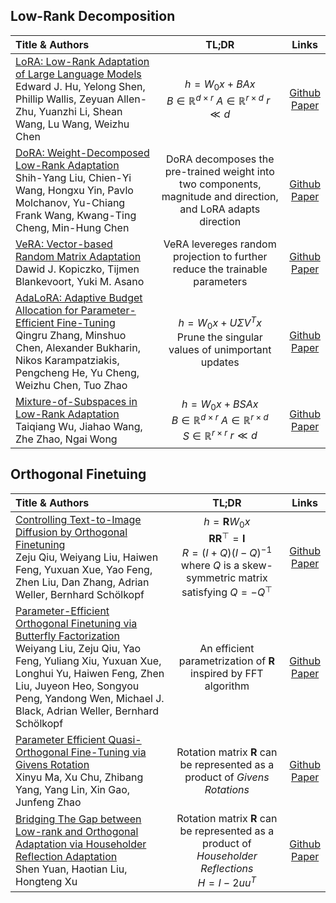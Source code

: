
## Low-Rank Decomposition
| Title & Authors | TL;DR | Links |
|:--|  :----: | :---:|
[LoRA: Low-Rank Adaptation of Large Language Models](https://arxiv.org/pdf/2106.09685) <br> Edward J. Hu, Yelong Shen, Phillip Wallis, Zeyuan Allen-Zhu, Yuanzhi Li, Shean Wang, Lu Wang, Weizhu Chen| $h = W_0x + BAx$ <br> $B \in \mathbb{R}^{d\times r}$    $A \in \mathbb{R}^{r\times d}$    $r \ll d$|[Github](https://github.com/microsoft/LoRA) <br> [Paper](https://arxiv.org/pdf/2106.09685)|
[DoRA: Weight-Decomposed Low-Rank Adaptation](https://arxiv.org/abs/2402.09353) <br> Shih-Yang Liu, Chien-Yi Wang, Hongxu Yin, Pavlo Molchanov, Yu-Chiang Frank Wang, Kwang-Ting Cheng, Min-Hung Chen|  DoRA decomposes the pre-trained weight into two components, magnitude and direction, and LoRA adapts direction|[Github](https://github.com/NVlabs/DoRA) <br> [Paper](https://arxiv.org/pdf/2402.09353)|
[VeRA: Vector-based Random Matrix Adaptation](https://arxiv.org/abs/2310.11454) <br> Dawid J. Kopiczko, Tijmen Blankevoort, Yuki M. Asano|VeRA levereges random projection to further reduce the trainable parameters |[Github](https://github.com/NVlabs/DoRA) <br> [Paper](https://arxiv.org/pdf/2310.11454)|
[AdaLoRA: Adaptive Budget Allocation for Parameter-Efficient Fine-Tuning](https://arxiv.org/abs/2303.10512) <br> Qingru Zhang, Minshuo Chen, Alexander Bukharin, Nikos Karampatziakis, Pengcheng He, Yu Cheng, Weizhu Chen, Tuo Zhao| $h = W_0x + U\Sigma V^Tx$ <br>  Prune the singular values of unimportant updates|[Github](https://github.com/QingruZhang/AdaLoRA) <br> [Paper](https://arxiv.org/pdf/2303.10512)|
[Mixture-of-Subspaces in Low-Rank Adaptation](hhttps://arxiv.org/pdf/2406.11909) <br> Taiqiang Wu, Jiahao Wang, Zhe Zhao, Ngai Wong| $h = W_0x + BSAx$ <br> $B \in \mathbb{R}^{d\times r}$    $A \in \mathbb{R}^{r\times d}$  <br> $S \in \mathbb{R}^{r\times r}$  $r \ll d$|[Github](https://github.com/wutaiqiang/MoSLoRA) <br> [Paper](https://arxiv.org/pdf/2406.11909)|














[//]: #06/28



## Orthogonal Finetuing
| Title & Authors | TL;DR | Links |
|:--|  :----: | :---:|
[Controlling Text-to-Image Diffusion by Orthogonal Finetuning](https://arxiv.org/pdf/2106.09685) <br> Zeju Qiu, Weiyang Liu, Haiwen Feng, Yuxuan Xue, Yao Feng, Zhen Liu, Dan Zhang, Adrian Weller, Bernhard Schölkopf| $h = \mathbf{R} W_0x$ <br>   $\mathbf{R} \mathbf{R}^⊤ = \mathbf{I}$ <br> $R=(I+Q)(I−Q)^{−1}$ where $Q$ is a skew-symmetric matrix satisfying $Q=−Q^⊤$|[Github](https://github.com/Zeju1997/oft) <br> [Paper](https://arxiv.org/pdf/2306.07280)|
[Parameter-Efficient Orthogonal Finetuning via Butterfly Factorization](https://arxiv.org/abs/2311.06243) <br> Weiyang Liu, Zeju Qiu, Yao Feng, Yuliang Xiu, Yuxuan Xue, Longhui Yu, Haiwen Feng, Zhen Liu, Juyeon Heo, Songyou Peng, Yandong Wen, Michael J. Black, Adrian Weller, Bernhard Schölkopf| An efficient parametrization of $\mathbf{R}$ inspired by FFT algorithm|[Github](https://github.com/wy1iu/butterfly-oft) <br> [Paper](https://arxiv.org/pdf/2311.06243)|
[Parameter Efficient Quasi-Orthogonal Fine-Tuning via Givens Rotation](https://arxiv.org/abs/2404.04316) <br> Xinyu Ma, Xu Chu, Zhibang Yang, Yang Lin, Xin Gao, Junfeng Zhao| Rotation matrix $\mathbf{R}$ can be represented as a product of *Givens Rotations* |[Github](https://github.com/ArthurLeoM/peft-givens) <br> [Paper](https://arxiv.org/pdf/2404.04316)|
[Bridging The Gap between Low-rank and Orthogonal Adaptation via Householder Reflection Adaptation](https://arxiv.org/abs/2405.17484) <br> Shen Yuan, Haotian Liu, Hongteng Xu| Rotation matrix $\mathbf{R}$ can be represented as a product of *Householder Reflections* <br> $H= I -2uu^T$ |[Github](https://github.com/DaShenZi721/HRA) <br> [Paper](https://arxiv.org/pdf/2405.17484)|


<!-- [//]: #06/28 -->